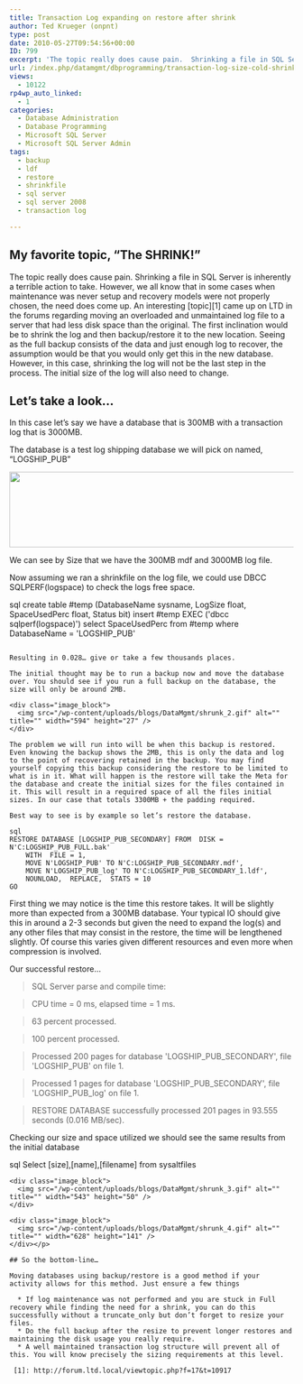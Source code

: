 ```yaml
---
title: Transaction Log expanding on restore after shrink
author: Ted Krueger (onpnt)
type: post
date: 2010-05-27T09:54:56+00:00
ID: 799
excerpt: 'The topic really does cause pain.  Shrinking a file in SQL Server is inherently a terrible action to take.  However, we all know that in some cases when maintenance was never setup and recovery models were not properly chosen, the need does come up.  An interesting topic came up on LTD today regarding moving an overloaded and unmaintained log file to a server that had less disk space than the original.  The first inclination would be to shrink the log and then backup/restore it to the new location.  Seeing as the full backup consists of the data and just enough log to recover, the assumption would be that you would only get this in the new database.  However, in this case, shrinking the log will not be the last step in the process.  The initial size of the log will also need to change.'
url: /index.php/datamgmt/dbprogramming/transaction-log-size-cold-shrink-ldf/
views:
  - 10122
rp4wp_auto_linked:
  - 1
categories:
  - Database Administration
  - Database Programming
  - Microsoft SQL Server
  - Microsoft SQL Server Admin
tags:
  - backup
  - ldf
  - restore
  - shrinkfile
  - sql server
  - sql server 2008
  - transaction log

---
```

## My favorite topic, “The SHRINK!”

The topic really does cause pain. Shrinking a file in SQL Server is inherently a terrible action to take. However, we all know that in some cases when maintenance was never setup and recovery models were not properly chosen, the need does come up. An interesting [topic][1] came up on LTD in the forums regarding moving an overloaded and unmaintained log file to a server that had less disk space than the original. The first inclination would be to shrink the log and then backup/restore it to the new location. Seeing as the full backup consists of the data and just enough log to recover, the assumption would be that you would only get this in the new database. However, in this case, shrinking the log will not be the last step in the process. The initial size of the log will also need to change. 

## Let’s take a look…

In this case let’s say we have a database that is 300MB with a transaction log that is 3000MB. 

The database is a test log shipping database we will pick on named, “LOGSHIP_PUB”

<div class="image_block">
  <img src="/wp-content/uploads/blogs/DataMgmt/shrunk_1.gif" alt="" title="" width="628" height="134" />
</div>

We can see by Size that we have the 300MB mdf and 3000MB log file. 

Now assuming we ran a shrinkfile on the log file, we could use DBCC SQLPERF(logspace) to check the logs free space. 

sql
create table #temp (DatabaseName sysname, LogSize float, SpaceUsedPerc float, Status bit)
insert #temp EXEC ('dbcc sqlperf(logspace)')
select SpaceUsedPerc from #temp where DatabaseName = 'LOGSHIP_PUB'
```

Resulting in 0.028… give or take a few thousands places.

The initial thought may be to run a backup now and move the database over. You should see if you run a full backup on the database, the size will only be around 2MB. 

<div class="image_block">
  <img src="/wp-content/uploads/blogs/DataMgmt/shrunk_2.gif" alt="" title="" width="594" height="27" />
</div>

The problem we will run into will be when this backup is restored. Even knowing the backup shows the 2MB, this is only the data and log to the point of recovering retained in the backup. You may find yourself copying this backup considering the restore to be limited to what is in it. What will happen is the restore will take the Meta for the database and create the initial sizes for the files contained in it. This will result in a required space of all the files initial sizes. In our case that totals 3300MB + the padding required. 

Best way to see is by example so let’s restore the database.

sql
RESTORE DATABASE [LOGSHIP_PUB_SECONDARY] FROM  DISK = N'C:LOGSHIP_PUB_FULL.bak' 
	WITH  FILE = 1,  
	MOVE N'LOGSHIP_PUB' TO N'C:LOGSHIP_PUB_SECONDARY.mdf',  
	MOVE N'LOGSHIP_PUB_log' TO N'C:LOGSHIP_PUB_SECONDARY_1.ldf',  
	NOUNLOAD,  REPLACE,  STATS = 10
GO
```

First thing we may notice is the time this restore takes. It will be slightly more than expected from a 300MB database. Your typical IO should give this in around a 2-3 seconds but given the need to expand the log(s) and any other files that may consist in the restore, the time will be lengthened slightly. Of course this varies given different resources and even more when compression is involved.
  
Our successful restore…

> SQL Server parse and compile time:
     
> CPU time = 0 ms, elapsed time = 1 ms.
  
> 63 percent processed.
  
> 100 percent processed.
  
> Processed 200 pages for database 'LOGSHIP\_PUB\_SECONDARY', file 'LOGSHIP_PUB' on file 1.
  
> Processed 1 pages for database 'LOGSHIP\_PUB\_SECONDARY', file 'LOGSHIP\_PUB\_log' on file 1.
  
> RESTORE DATABASE successfully processed 201 pages in 93.555 seconds (0.016 MB/sec).

Checking our size and space utilized we should see the same results from the initial database

sql
Select [size],[name],[filename] from sysaltfiles
```
<div class="image_block">
  <img src="/wp-content/uploads/blogs/DataMgmt/shrunk_3.gif" alt="" title="" width="543" height="50" />
</div>

<div class="image_block">
  <img src="/wp-content/uploads/blogs/DataMgmt/shrunk_4.gif" alt="" title="" width="628" height="141" />
</div></p> 

## So the bottom-line…

Moving databases using backup/restore is a good method if your activity allows for this method. Just ensure a few things

  * If log maintenance was not performed and you are stuck in Full recovery while finding the need for a shrink, you can do this successfully without a truncate_only but don’t forget to resize your files.
  * Do the full backup after the resize to prevent longer restores and maintaining the disk usage you really require.
  * A well maintained transaction log structure will prevent all of this. You will know precisely the sizing requirements at this level.

 [1]: http://forum.ltd.local/viewtopic.php?f=17&t=10917